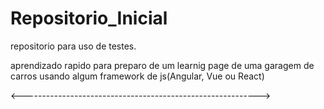 # Repositorio_Inicial
 repositorio para uso de testes.

aprendizado rapido para preparo de um learnig page de uma garagem de carros usando algum framework de js(Angular, Vue ou React)

<----------------------------------------------------------->
